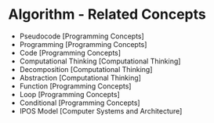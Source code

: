 # Algorithm - Related Concepts

- Pseudocode [Programming Concepts]
- Programming [Programming Concepts]
- Code [Programming Concepts]
- Computational Thinking [Computational Thinking]
- Decomposition [Computational Thinking]
- Abstraction [Computational Thinking]
- Function [Programming Concepts]
- Loop [Programming Concepts]
- Conditional [Programming Concepts]
- IPOS Model [Computer Systems and Architecture]
